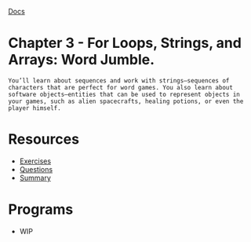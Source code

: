 [Docs](../docs/)
# Chapter 3 - For Loops, Strings, and Arrays: Word Jumble.

`You’ll learn about sequences and work with strings—sequences of characters that are perfect for word games. You also learn about software objects—entities that can be used to represent objects in your games, such as alien spacecrafts, healing potions, or even the player himself.`

# Resources
- [Exercises](Exercises/)
- [Questions](Questions/)
- [Summary](Summary/)

# Programs
- WIP